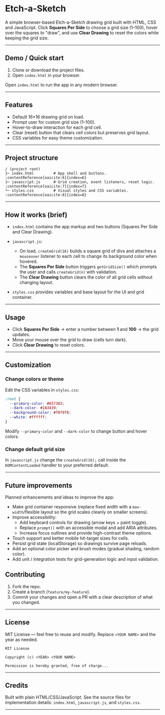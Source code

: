 # Etch-a-Sketch

A simple browser-based Etch-a-Sketch drawing grid built with HTML, CSS and JavaScript. Click **Squares Per Side** to choose a grid size (1–100), hover over the squares to "draw", and use **Clear Drawing** to reset the colors while keeping the grid size.

---

## Demo / Quick start

1. Clone or download the project files.
2. Open `index.html` in your browser.

Open `index.html` to run the app in any modern browser. 

---

## Features

* Default 16×16 drawing grid on load. 
* Prompt user for custom grid size (1–100). 
* Hover-to-draw interaction for each grid cell. 
* Clear (reset) button that clears cell colors but preserves grid layout. 
* CSS variables for easy theme customization. 

---

## Project structure

```
/ (project root)
├─ index.html         # App shell and buttons. :contentReference[oaicite:6]{index=6}
├─ javascript.js      # Grid creation, event listeners, reset logic. :contentReference[oaicite:7]{index=7}
└─ styles.css         # Visual styles and CSS variables. :contentReference[oaicite:8]{index=8}
```

---

## How it works (brief)

* `index.html` contains the app markup and two buttons (Squares Per Side and Clear Drawing). 
* `javascript.js`:

  * On load, `createGrid(16)` builds a square grid of divs and attaches a `mouseover` listener to each cell to change its background color when hovered. 
  * The **Squares Per Side** button triggers `getGridSize()` which prompts the user and calls `createGrid(n)` with validation. 
  * The **Clear Drawing** button clears the color of all grid cells without changing layout. 
* `styles.css` provides variables and base layout for the UI and grid container. 

---

## Usage

* Click **Squares Per Side** → enter a number between **1** and **100** → the grid updates.
* Move your mouse over the grid to draw (cells turn dark).
* Click **Clear Drawing** to reset colors.

---

## Customization

### Change colors or theme

Edit the CSS variables in `styles.css`:

```css
:root {
  --primary-color: #657383;
  --dark-color: #2A3439;
  --background-color: #f0f0f0;
  --white: #ffffff;
}
```

Modify `--primary-color` and `--dark-color` to change button and hover colors. 

### Change default grid size

In `javascript.js` change the `createGrid(16);` call inside the `DOMContentLoaded` handler to your preferred default. 

---

## Future improvements

Planned enhancements and ideas to improve the app:

- Make grid container responsive (replace fixed width with a `max-width`/flexible layout so the grid scales cleanly on smaller screens).
- Improve accessibility:
  - Add keyboard controls for drawing (arrow keys + paint toggle).
  - Replace `prompt()` with an accessible modal and add ARIA attributes.
  - Increase focus outlines and provide high-contrast theme options.
- Touch support and better mobile hit-target sizes for cells.
- Persist grid state (localStorage) so drawings survive page reloads.
- Add an optional color picker and brush modes (gradual shading, random color).
- Add unit / integration tests for grid-generation logic and input validation.

## Contributing

1. Fork the repo.
2. Create a branch (`feature/my-feature`).
3. Commit your changes and open a PR with a clear description of what you changed.

---

## License

MIT License — feel free to reuse and modify. Replace `<YOUR NAME>` and the year as needed.

```
MIT License

Copyright (c) <YEAR> <YOUR NAME>

Permission is hereby granted, free of charge...
```

---

## Credits

Built with plain HTML/CSS/JavaScript. See the source files for implementation details: `index.html`, `javascript.js`, and `styles.css`.   

---
